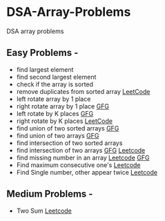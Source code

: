 # DSA-Array-Problems
DSA array problems
## Easy Problems - 
- find largest element
- find second largest element
- check if the array is sorted
- remove duplicates from sorted array [LeetCode](https://leetcode.com/problems/remove-duplicates-from-sorted-array/submissions/)
- left rotate array by 1 place
- right rotate array by 1 place [GFG](https://practice.geeksforgeeks.org/problems/cyclically-rotate-an-array-by-one2614/0)
- left rotate by K places [GFG](https://practice.geeksforgeeks.org/problems/rotate-array-by-n-elements-1587115621/0)
- right rotate by K places [LeetCode](https://leetcode.com/problems/rotate-array/description/)
- find union of two sorted arrays [GFG](https://practice.geeksforgeeks.org/problems/union-of-two-sorted-arrays-1587115621/0)
- find union of two arrays [GFG](https://practice.geeksforgeeks.org/problems/union-of-two-arrays3538/1)
- find intersection of two sorted arrays
- find intersection of two arrays [GFG](https://practice.geeksforgeeks.org/problems/intersection-of-two-arrays2404/0) [Leetcode](https://leetcode.com/problems/intersection-of-two-arrays/)
- find missing number in an array [Leetcode](https://leetcode.com/problems/missing-number/) [GFG](https://practice.geeksforgeeks.org/problems/missing-number-in-array1416/1)
- Find maximum consecutive one's [Leetcode](https://leetcode.com/problems/max-consecutive-ones/)
- Find Single number, other appear twice [Leetcode](https://leetcode.com/problems/single-number/)

## Medium Problems - 
- Two Sum [Leetcode](https://leetcode.com/problems/two-sum/)






